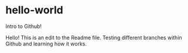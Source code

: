 # hello-world
Intro to Github!

Hello! This is an edit to the Readme file. Testing different branches within Github and learning how it works.
